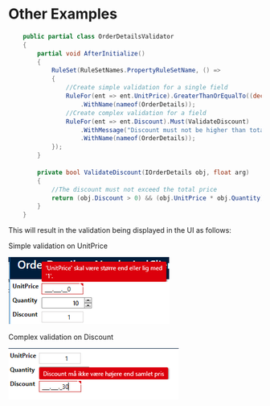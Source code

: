 # Other Examples

```csharp
    public partial class OrderDetailsValidator
    {
        partial void AfterInitialize()
        {
            RuleSet(RuleSetNames.PropertyRuleSetName, () =>
            {
                //Create simple validation for a single field
                RuleFor(ent => ent.UnitPrice).GreaterThanOrEqualTo((decimal)1)
                    .WithName(nameof(OrderDetails));
                //Create complex validation for a field
                RuleFor(ent => ent.Discount).Must(ValidateDiscount)
                    .WithMessage("Discount must not be higher than total price")
                    .WithName(nameof(OrderDetails));
            });
        }

        private bool ValidateDiscount(IOrderDetails obj, float arg)
        {
            //The discount must not exceed the total price
            return (obj.Discount > 0) && (obj.UnitPrice * obj.Quantity) > (decimal)obj.Discount;
        }
    }
```

This will result in the validation being displayed in the UI as follows:

Simple validation on UnitPrice

 ![image.png](media/custom-validation_0.png)

Complex validation on Discount

 ![image.png](media/custom-validation_1.png)